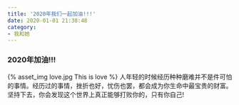 ```yaml
---
title: '2020年我们一起加油!!!'
date: 2020-01-01 21:38:48
category:
- 我和她
---
```

### 2020年加油!!!
{% asset_img love.jpg This is love %}
人年轻的时候经历种种磨难并不是件可怕的事情。经历过的事情，挫折也好，忧伤也罢，都会成为你生命中最宝贵的财富。坚持下去，你会发现这个世界上真正能够打败你的，只有你自己!